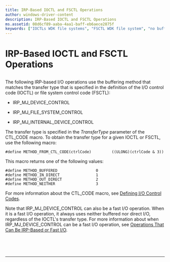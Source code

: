 ```yaml
---
title: IRP-Based IOCTL and FSCTL Operations
author: windows-driver-content
description: IRP-Based IOCTL and FSCTL Operations
ms.assetid: 08d6cf89-aaba-4aa1-baff-eb6aece2875f
keywords: ["IOCTLs WDK file systems", "FSCTL WDK file system", "no buffers WDK file system"]
---
```


# IRP-Based IOCTL and FSCTL Operations


## <span id="ddk_irp_based_ioctl_and_fsctl_operations_if"></span><span id="DDK_IRP_BASED_IOCTL_AND_FSCTL_OPERATIONS_IF"></span>


The following IRP-based I/O operations use the buffering method that matches the transfer type that is specified in the definition of the I/O control code (IOCTL) or file system control code (FSCTL):

-   IRP\_MJ\_DEVICE\_CONTROL

-   IRP\_MJ\_FILE\_SYSTEM\_CONTROL

-   IRP\_MJ\_INTERNAL\_DEVICE\_CONTROL

The transfer type is specified in the *TransferType* parameter of the CTL\_CODE macro. To obtain the transfer type for a given IOCTL or FSCTL, use the following macro:

```
#define METHOD_FROM_CTL_CODE(ctrlCode)         ((ULONG)(ctrlCode & 3))
```

This macro returns one of the following values:

```
#define METHOD_BUFFERED                 0
#define METHOD_IN_DIRECT                1
#define METHOD_OUT_DIRECT               2
#define METHOD_NEITHER                  3
```

For more information about the CTL\_CODE macro, see [Defining I/O Control Codes](https://msdn.microsoft.com/library/windows/hardware/ff543023).

Note that IRP\_MJ\_DEVICE\_CONTROL can also be a fast I/O operation. When it is a fast I/O operation, it always uses neither buffered nor direct I/O, regardless of the IOCTL's transfer type. For more information about when IRP\_MJ\_DEVICE\_CONTROL can be a fast I/O operation, see [Operations That Can Be IRP-Based or Fast I/O](operations-that-can-be-irp-based-or-fast-i-o.md).

 

 


--------------------


